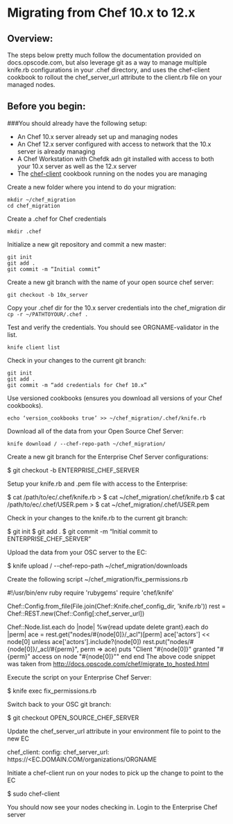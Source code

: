 # Migrating from Chef 10.x to 12.x

## Overview:
The steps below pretty much follow the documentation provided on docs.opscode.com, but also leverage git as a way to manage multiple knife.rb configurations in your .chef directory, and uses the chef-client cookbook to rollout the chef_server_url attribute to the client.rb file on your managed nodes.

## Before you begin:
###You should already have the following setup:
* An Chef 10.x server already set up and managing nodes
* An Chef 12.x server configured with access to network that the 10.x server is already managing
* A Chef Workstation with Chefdk adn git installed with access to both your 10.x server as well as the 12.x server
* The [chef-client](https://github.com/opscode-cookbooks/chef-client) cookbook running on the nodes you are managing

Create a new folder where you intend to do your migration:

```
mkdir ~/chef_migration
cd chef_migration
```

Create a .chef for Chef credentials

`mkdir .chef`

Initialize a new git repository and commit a new master:

```
git init
git add .
git commit -m “Initial commit”
```

Create a new git branch with the name of your open source chef server:

`git checkout -b 10x_server`

Copy your .chef dir for the 10.x server credentials into the chef_migration dir
`cp -r ~/PATHTOYOUR/.chef .`

Test and verify the credentials. You should see ORGNAME-validator in the list.

`knife client list`

Check in your changes to the current git branch:

```
git init
git add .
git commit -m “add credentials for Chef 10.x”
```

Use versioned cookbooks (ensures you download all versions of your Chef cookbooks).

`echo ‘version_cookbooks true’ >> ~/chef_migration/.chef/knife.rb`

Download all of the data from your Open Source Chef Server:

`knife download / --chef-repo-path ~/chef_migration/`


Create a new git branch for the Enterprise Chef Server configurations:

$ git checkout -b ENTERPRISE_CHEF_SERVER


Setup your knife.rb and .pem file with access to the Enterprise:

$ cat /path/to/ec/.chef/knife.rb > $ cat ~/chef_migration/.chef/knife.rb
$ cat /path/to/ec/.chef/USER.pem > $ cat ~/chef_migration/.chef/USER.pem


Check in your changes to the knife.rb to the current git branch:

$ git init
$ git add .
$ git commit -m “Initial commit to ENTERPRISE_CHEF_SERVER”


Upload the data from your OSC server to the EC:

$ knife upload / --chef-repo-path ~/chef_migration/downloads


Create the following script ~/chef_migration/fix_permissions.rb

#!/usr/bin/env ruby
require 'rubygems'
require 'chef/knife'

Chef::Config.from_file(File.join(Chef::Knife.chef_config_dir, 'knife.rb'))
rest = Chef::REST.new(Chef::Config[:chef_server_url])

Chef::Node.list.each do |node|
  %w{read update delete grant}.each do |perm|
    ace = rest.get("nodes/#{node[0]}/_acl")[perm]
    ace['actors'] << node[0] unless ace['actors'].include?(node[0])
    rest.put("nodes/#{node[0]}/_acl/#{perm}", perm => ace)
    puts "Client \"#{node[0]}\" granted \"#{perm}\" access on node \"#{node[0]}\""
  end
end
   The above code snippet was taken from http://docs.opscode.com/chef/migrate_to_hosted.html



Execute the script on your Enterprise Chef Server:

$ knife exec fix_permissions.rb


Switch back to your OSC git branch:

$ git checkout OPEN_SOURCE_CHEF_SERVER


Update the chef_server_url attribute in your environment file to point to the new EC

chef_client:
  config:
    chef_server_url: https://<EC.DOMAIN.COM/organizations/ORGNAME


Initiate a chef-client run on your nodes to pick up the change to point to the EC

$ sudo chef-client


You should now see your nodes checking in. Login to the Enterprise Chef server
